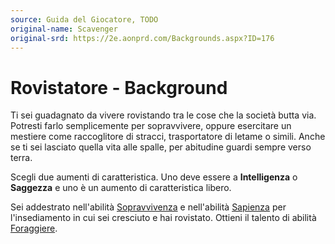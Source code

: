 ```yaml
---
source: Guida del Giocatore, TODO
original-name: Scavenger
original-srd: https://2e.aonprd.com/Backgrounds.aspx?ID=176
---
```


# Rovistatore - Background

Ti sei guadagnato da vivere rovistando tra le cose che la società butta via.
Potresti farlo semplicemente per sopravvivere, oppure esercitare un mestiere
come raccoglitore di stracci, trasportatore di letame o simili. Anche se ti sei
lasciato quella vita alle spalle, per abitudine guardi sempre verso terra.

Scegli due aumenti di caratteristica. Uno deve essere a **Intelligenza** o
**Saggezza** e uno è un aumento di caratteristica libero.

Sei addestrato nell'abilità [Sopravvivenza](/abilita/sopravvivenza) e
nell'abilità [Sapienza](/abilita/sapienza) per l'insediamento in cui sei
cresciuto e hai rovistato. Ottieni il talento di abilità
[Foraggiere](/talenti/generici/foraggiere).
